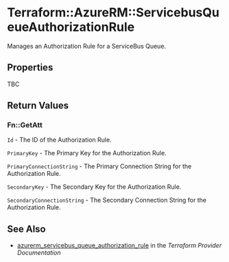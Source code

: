 # Terraform::AzureRM::ServicebusQueueAuthorizationRule

Manages an Authorization Rule for a ServiceBus Queue.

## Properties

TBC

## Return Values

### Fn::GetAtt

`Id` - The ID of the Authorization Rule.

`PrimaryKey` - The Primary Key for the Authorization Rule.

`PrimaryConnectionString` - The Primary Connection String for the Authorization Rule.

`SecondaryKey` - The Secondary Key for the Authorization Rule.

`SecondaryConnectionString` - The Secondary Connection String for the Authorization Rule.

## See Also

* [azurerm_servicebus_queue_authorization_rule](https://www.terraform.io/docs/providers/azurerm/r/servicebus_queue_authorization_rule.html) in the _Terraform Provider Documentation_